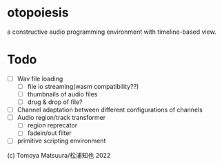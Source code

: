 # otopoiesis

a constructive audio programming environment with timeline-based view.

# Todo

- [ ] Wav file loading
  - [ ] file io streaming(wasm compatibility??)
  - [ ] thumbnails of audio files
  - [ ] drug & drop of file?
- [ ] Channel adaptation between different configurations of channels
- [ ] Audio region/track transformer
  - [ ] region reprecator
  - [ ] fadein/out filter
- [ ] primitive scripting environment

(c) Tomoya Matsuura/松浦知也 2022



